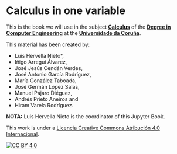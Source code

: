 # Calculus in one variable #

This is the book we will use in the subject [**Calculus**](https://estudos.udc.es/gl/subject/614G01V01/614G01003/2022) of the [**Degree in Computer Engineering**](https://estudos.udc.es/gl/study/start/614G01V01) at the [**Universidade da Coruña**](http://www.udc.es).

This material has been created by:

- Luis Hervella Nieto*,
- Iñigo Arregui Álvarez,
- José Jesús Cendán Verdes,
- José Antonio García Rodríguez,
- María González Taboada,
- José Germán López Salas,
- Manuel Pájaro Diéguez,
- Andrés Prieto Aneiros and
- Hiram Varela Rodríguez.

**NOTA:** Luis Hervella Nieto is the coordinator of this Jupyter Book.

This work is under a
[Licencia Creative Commons Atribución 4.0 Internacional][cc-by].

[![CC BY 4.0][cc-by-image]][cc-by]

[cc-by]: https://creativecommons.org/licenses/by/4.0/deed.es
[cc-by-image]: https://i.creativecommons.org/l/by/4.0/88x31.png
[cc-by-shield]: https://img.shields.io/badge/License-CC%20BY%204.0-lightgrey.svg
